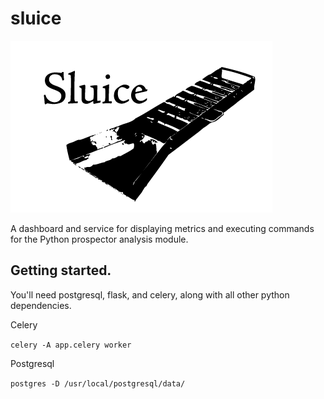# sluice

![sluice logo](sluice_logo.png)

A dashboard and service for displaying metrics and executing commands for the Python prospector analysis module.

## Getting started.

You'll need postgresql, flask, and celery, along with all other python dependencies.

Celery

`celery -A app.celery worker`

Postgresql

`postgres -D /usr/local/postgresql/data/`
